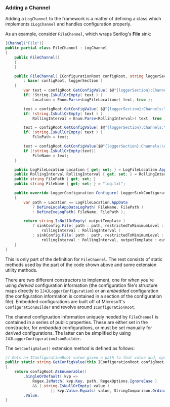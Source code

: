 ### Adding a Channel

Adding a `LogChannel` to the framework is a matter of defining a
class which implements `ILogChannel` and handles configuration properly.

As an example, consider `FileChannel`, which wraps Serilog's **File** sink:
```csharp
[Channel("File")]
public partial class FileChannel : LogChannel
{
    public FileChannel()
    {
    }

    public FileChannel( IConfigurationRoot configRoot, string loggerSection = "Logger" )
        : base( configRoot, loggerSection )
    {
        var text = configRoot.GetConfigValue( $@"{loggerSection}:Channels:\d:{nameof(Location)}" );
        if( !String.IsNullOrEmpty( text ) )
            Location = Enum.Parse<LogFileLocation>( text, true );

        text = configRoot.GetConfigValue( $@"{loggerSection}:Channels:\d:{nameof(RollingInterval)}" );
        if( !string.IsNullOrEmpty( text ) )
            RollingInterval = Enum.Parse<RollingInterval>( text, true );

        text = configRoot.GetConfigValue( $@"{loggerSection}:Channels:\d:{nameof(FilePath)}" );
        if( !string.IsNullOrEmpty( text ) )
            FilePath = text;

        text = configRoot.GetConfigValue($@"{loggerSection}:Channels:\d:{nameof(FileName)}");
        if (!string.IsNullOrEmpty(text))
            FileName = text;
    }

    public LogFileLocation Location { get; set; } = LogFileLocation.AppData;
    public RollingInterval RollingInterval { get; set; } = RollingInterval.Day;
    public string FilePath { get; set; }
    public string FileName { get; set; } = "log.txt";

    public override LoggerConfiguration Configure( LoggerSinkConfiguration sinkConfig, string outputTemplate = null )
    {
        var path = Location == LogFileLocation.AppData
            ? DefineLocalAppDataLogPath( FileName, FilePath )
            : DefineExeLogPath( FileName, FilePath );

        return string.IsNullOrEmpty( outputTemplate )
            ? sinkConfig.File( path : path, restrictedToMinimumLevel : MinimumLevel,
                rollingInterval : RollingInterval )
            : sinkConfig.File( path : path, restrictedToMinimumLevel : MinimumLevel,
                rollingInterval : RollingInterval, outputTemplate : outputTemplate );
    }
}
```
This is only part of the definition for `FileChannel`. The rest consists of
static methods used by the part of the code shown above and some extension
utility methods.

There are two different constructors to implement, one for when you're using
*derived* configuration information (the configuration file's structure maps
directly to `IJ4JLoggerConfiguration`) or an *embedded* configuration (the
configuration information is contained in a section of the configuration
file). Embedded configurations are built off of Microsoft's
`ConfigurationBuilder` and revolve around `IConfigurationRoot`.

The channel configruation information uniquely needed by `FileChannel` is
contained in a series of public properties. These are either set in the
constructor, for *embedded* configurations, or must be set manually for
*derived* configurations. The latter can be simplified by using 
`J4JLoggerConfigurationJsonBuilder`.

The `GetConfigValue()` extension method is defined as follows:
```csharp
// Gets an IConfigurationRoot value given a path to that value and, optionally, the value of the value.
public static string GetConfigValue(this IConfigurationRoot configRoot, string path, string? value = null)
{
    return configRoot.AsEnumerable()
        .SingleOrDefault( kvp =>
            Regex.IsMatch( kvp.Key, path, RegexOptions.IgnoreCase )
            && ( string.IsNullOrEmpty( value )
                    || kvp.Value.Equals( value, StringComparison.OrdinalIgnoreCase ) ) )
        .Value;
}
```